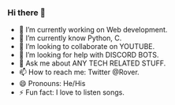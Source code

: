 ### Hi there 👋

- 🔭 I’m currently working on Web development.
- 🌱 I’m currently know Python, C.
- 👯 I’m looking to collaborate on YOUTUBE.
- 🤔 I’m looking for help with DISCORD BOTS.
- 💬 Ask me about ANY TECH RELATED STUFF.
- 📫 How to reach me: Twitter @Rover.
- 😄 Pronouns: He/His
- ⚡ Fun fact: I love to listen songs.

